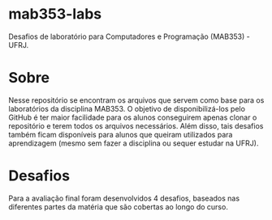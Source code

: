 # mab353-labs
Desafios de laboratório para Computadores e Programação (MAB353) - UFRJ.

# Sobre
Nesse repositório se encontram os arquivos que servem como base para os laboratórios da disciplina MAB353. O objetivo de disponibilizá-los pelo GitHub é ter maior facilidade para os alunos conseguirem apenas clonar o repositório e terem todos os arquivos necessários. Além disso, tais desafios também ficam disponíveis para alunos que queiram utilizados para aprendizagem (mesmo sem fazer a disciplina ou sequer estudar na UFRJ).

# Desafios
Para a avaliação final foram desenvolvidos 4 desafios, baseados nas diferentes partes da matéria que são cobertas ao longo do curso.
